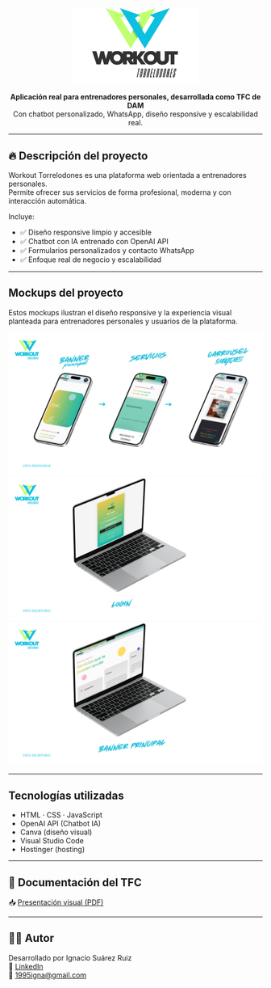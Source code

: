 <p align="center">
  <img src="WorkOutTorrelodones/assets/img/header-login.png" alt="Workout Torrelodones Logo" width="250"/>
</p>

<p align="center"><strong>Aplicación real para entrenadores personales, desarrollada como TFC de DAM</strong><br>
Con chatbot personalizado, WhatsApp, diseño responsive y escalabilidad real.</p>

---

## 🔥 Descripción del proyecto

Workout Torrelodones es una plataforma web orientada a entrenadores personales.  
Permite ofrecer sus servicios de forma profesional, moderna y con interacción automática.

Incluye:
- ✅ Diseño responsive limpio y accesible
- ✅ Chatbot con IA entrenado con OpenAI API
- ✅ Formularios personalizados y contacto WhatsApp
- ✅ Enfoque real de negocio y escalabilidad

---



##  Mockups del proyecto

Estos mockups ilustran el diseño responsive y la experiencia visual planteada para entrenadores personales y usuarios de la plataforma.

<p align="center">
  <img src="WorkOutTorrelodones/assets/mockups/mockup1.png" width="700"/>
  <br/>
  <img src="WorkOutTorrelodones/assets/mockups/mockup2.png" width="700"/>
  <br/>
  <img src="WorkOutTorrelodones/assets/mockups/mockup3.png" width="700"/>
</p>


---

##  Tecnologías utilizadas

- HTML · CSS · JavaScript
- OpenAI API (Chatbot IA)
- Canva (diseño visual)
- Visual Studio Code
- Hostinger (hosting)

---

## 📄 Documentación del TFC

📥 [Presentación visual (PDF)](assets/Clean_and_Modern_App_Portfolio_Mockup_Presentation.pdf)

---

## 👨‍💻 Autor

Desarrollado por Ignacio Suárez Ruiz  
🔗 [LinkedIn](https://www.linkedin.com/in/tuusuario)  
📧 1995igna@gmail.com
